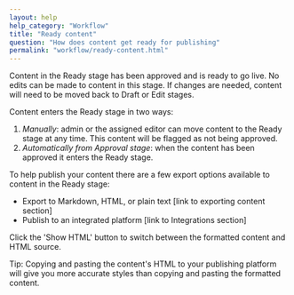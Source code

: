 ```yaml
---
layout: help
help_category: "Workflow"
title: "Ready content"
question: "How does content get ready for publishing"
permalink: "workflow/ready-content.html"
---
```


Content in the Ready stage has been approved and is ready to go live. No
edits can be made to content in this stage. If changes are needed,
content will need to be moved back to Draft or Edit stages.

Content enters the Ready stage in two ways:

1.  *Manually*\: admin or the assigned editor can move content to the
    Ready stage at any time. This content will be flagged as not being
    approved.
2.  *Automatically from Approval stage*\: when the content has been
    approved it enters the Ready stage.

To help publish your content there are a few export options available to
content in the Ready stage:

* Export to Markdown, HTML, or plain text \[link to exporting content
  section\]
* Publish to an integrated platform \[link to Integrations section\]

Click the \'Show HTML\' button to switch between the formatted content and HTML source.

Tip: Copying and pasting the content\'s HTML to your publishing platform
will give you more accurate styles than copying and pasting the
formatted content.